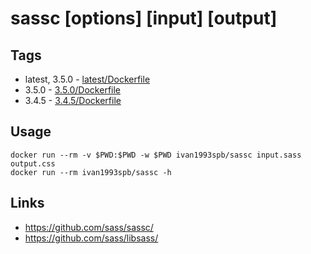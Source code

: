# sassc [options] [input] [output]

## Tags

* latest, 3.5.0 - [latest/Dockerfile](https://github.com/ivan1993spb/docker-sassc/blob/master/latest/Dockerfile)
* 3.5.0 - [3.5.0/Dockerfile](https://github.com/ivan1993spb/docker-sassc/blob/v3.5.0/3.5.0/Dockerfile)
* 3.4.5 - [3.4.5/Dockerfile](https://github.com/ivan1993spb/docker-sassc/blob/v3.4.5/3.4.5/Dockerfile)

## Usage

```
docker run --rm -v $PWD:$PWD -w $PWD ivan1993spb/sassc input.sass output.css
docker run --rm ivan1993spb/sassc -h
```

## Links

* https://github.com/sass/sassc/
* https://github.com/sass/libsass/
